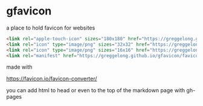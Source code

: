 # gfavicon
a place to hold favicon for websites


```html
<link rel="apple-touch-icon" sizes="180x180" href="https://greggelong.github.io/gfavicon/favicon/apple-touch-icon.png">
<link rel="icon" type="image/png" sizes="32x32" href="https://greggelong.github.io/gfavicon/favicon/favicon-32x32.png">
<link rel="icon" type="image/png" sizes="16x16" href="https://greggelong.github.io/gfavicon/favicon/favicon-16x16.png">
<link rel="manifest" href="https://greggelong.github.io/gfavicon/favicon/site.webmanifest">


```

made with 

https://favicon.io/favicon-converter/


you can add html to head or even to the top of the markdown page with gh-pages
